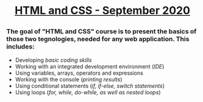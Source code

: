 # **<p align="center"><a href = "https://softuni.bg/trainings/3122/html-and-css-september-2020" target="_blank">HTML and CSS - September 2020</a></p>**

### The goal of **"HTML and CSS"** course is to present the basics of those two tegnologies, needed for any web application. This includes:
*  Developing *basic coding skills*
*   Working with an integrated development environment (*IDE*)
*  Using variables, arrays, operators and expressions
*  Working with the console (*printing results*)
*  Using conditional statements (*if, if-else, switch statements*)
*  Using loops (*for, while, do-while, as well as nested loops*)
